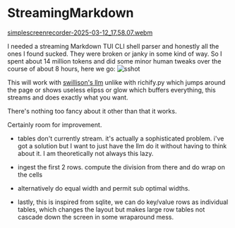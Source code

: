 # StreamingMarkdown
[simplescreenrecorder-2025-03-12_17.58.07.webm](https://github.com/user-attachments/assets/de4860d5-dd0e-411f-bda3-e3d60deb7938)

I needed a streaming Markdown TUI CLI shell parser and honestly all the ones I found sucked. They were broken or janky in some kind of way. So I spent about 14 million tokens and did some minor human tweaks over the course of about 8 hours, here we go:
![sshot](https://github.com/user-attachments/assets/43cf7f5f-d11f-467e-8186-d5df9de84fb0)

This will work with [swillison's llm](https://github.com/simonw/llm) unlike with richify.py which jumps around the page or shows useless elipss or glow which buffers everything, this streams and does exactly what you want.

There's nothing too fancy about it other than that it works.

Certainly room for improvement.

 * tables don't currently stream. it's actually a sophisticated problem. i've got a solution but I want to just have the llm do it without having to think about it. I am theoretically not always this lazy.

* ingest the first 2 rows. compute the division from there and do wrap on the cells

* alternatively do equal width and permit sub optimal widths.

* lastly, this is inspired from sqlite, we can do key/value rows as individual tables, which changes the layout but makes large row tables not cascade down the screen in some wraparound mess.
